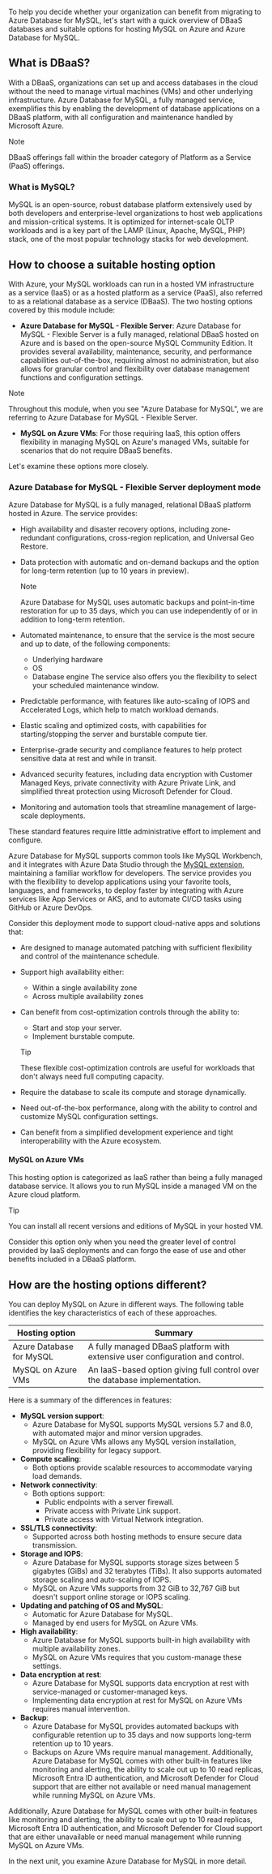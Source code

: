 To help you decide whether your organization can benefit from migrating to Azure Database for MySQL, let's start with a quick overview of DBaaS databases and suitable options for hosting MySQL on Azure and Azure Database for MySQL.

## What is DBaaS?

With a DBaaS, organizations can set up and access databases in the cloud without the need to manage virtual machines (VMs) and other underlying infrastructure. Azure Database for MySQL, a fully managed service, exemplifies this by enabling the development of database applications on a DBaaS platform, with all configuration and maintenance handled by Microsoft Azure.

> [!NOTE]  
> DBaaS offerings fall within the broader category of Platform as a Service (PaaS) offerings.

### What is MySQL?

MySQL is an open-source, robust database platform extensively used by both developers and enterprise-level organizations to host web applications and mission-critical systems. It is optimized for internet-scale OLTP workloads and is a key part of the LAMP (Linux, Apache, MySQL, PHP) stack, one of the most popular technology stacks for web development.

## How to choose a suitable hosting option

With Azure, your MySQL workloads can run in a hosted VM infrastructure as a service (IaaS) or as a hosted platform as a service (PaaS), also referred to as a relational database as a service (DBaaS). The two hosting options covered by this module include:

- **Azure Database for MySQL - Flexible Server**: Azure Database for MySQL - Flexible Server is a fully managed, relational DBaaS hosted on Azure and is based on the open-source MySQL Community Edition. It provides several availability, maintenance, security, and performance capabilities out-of-the-box, requiring almost no administration, but also allows for granular control and flexibility over database management functions and configuration settings.

> [!NOTE]  
> Throughout this module, when you see "Azure Database for MySQL", we are referring to Azure Database for MySQL - Flexible Server.

- **MySQL on Azure VMs**: For those requiring IaaS, this option offers flexibility in managing MySQL on Azure's managed VMs, suitable for scenarios that do not require DBaaS benefits.

Let's examine these options more closely.

### Azure Database for MySQL - Flexible Server deployment mode

Azure Database for MySQL is a fully managed, relational DBaaS platform hosted in Azure. The service provides:

- High availability and disaster recovery options, including zone-redundant configurations, cross-region replication, and Universal Geo Restore.
- Data protection with automatic and on-demand backups and the option for long-term retention (up to 10 years in preview).

   > [!NOTE]  
   > Azure Database for MySQL uses automatic backups and point-in-time restoration for up to 35 days, which you can use independently of or in addition to long-term retention.

- Automated maintenance, to ensure that the service is the most secure and up to date, of the following components:

  - Underlying hardware
  - OS
  - Database engine
  The service also offers you the flexibility to select your scheduled maintenance window.

- Predictable performance, with features like auto-scaling of IOPS and Accelerated Logs, which help to match workload demands.
- Elastic scaling and optimized costs, with capabilities for starting/stopping the server and burstable compute tier.
- Enterprise-grade security and compliance features to help protect sensitive data at rest and while in transit.
- Advanced security features, including data encryption with Customer Managed Keys, private connectivity with Azure Private Link, and simplified threat protection using Microsoft Defender for Cloud.
- Monitoring and automation tools that streamline management of large-scale deployments.

These standard features require little administrative effort to implement and configure.

Azure Database for MySQL supports common tools like MySQL Workbench, and it integrates with Azure Data Studio through the [MySQL extension](/azure-data-studio/extensions/mysql-extension), maintaining a familiar workflow for developers. The service provides you with the flexibility to develop applications using your favorite tools, languages, and frameworks, to deploy faster by integrating with Azure services like App Services or AKS, and to automate CI/CD tasks using GitHub or Azure DevOps.

Consider this deployment mode to support cloud-native apps and solutions that:

- Are designed to manage automated patching with sufficient flexibility and control of the maintenance schedule.

- Support high availability either:
  - Within a single availability zone
  - Across multiple availability zones

- Can benefit from cost-optimization controls through the ability to:
  - Start and stop your server.
  - Implement burstable compute.

   > [!TIP]  
   > These flexible cost-optimization controls are useful for workloads that don't always need full computing capacity.

- Require the database to scale its compute and storage dynamically.

- Need out-of-the-box performance, along with the ability to control and customize MySQL configuration settings.

- Can benefit from a simplified development experience and tight interoperability with the Azure ecosystem.

#### MySQL on Azure VMs

This hosting option is categorized as IaaS rather than being a fully managed database service. It allows you to run MySQL inside a managed VM on the Azure cloud platform.

> [!TIP]  
> You can install all recent versions and editions of MySQL in your hosted VM.

Consider this option only when you need the greater level of control provided by IaaS deployments and can forgo  the ease of use and other benefits included in a DBaaS platform.

## How are the hosting options different?

You can deploy MySQL on Azure in different ways. The following table identifies the key characteristics of each of these approaches.

| Hosting option | Summary |
| --- | --- |
| Azure Database for MySQL | A fully managed DBaaS platform with extensive user configuration and control. |
| MySQL on Azure VMs | An IaaS-based option giving full control over the database implementation. |

Here is a summary of the differences in features:

- **MySQL version support**:
  - Azure Database for MySQL supports MySQL versions 5.7 and 8.0, with automated major and minor version upgrades.
  - MySQL on Azure VMs allows any MySQL version installation, providing flexibility for legacy support.
- **Compute scaling**:
  - Both options provide scalable resources to accommodate varying load demands.
- **Network connectivity**:
  - Both options support:
    - Public endpoints with a server firewall.
    - Private access with Private Link support.
    - Private access with Virtual Network integration.
- **SSL/TLS connectivity**:
  - Supported across both hosting methods to ensure secure data transmission.
- **Storage and IOPS**:
  - Azure Database for MySQL supports storage sizes between 5 gigabytes (GiBs) and 32 terabytes (TiBs). It also supports automated storage scaling and auto-scaling of IOPS.
  - MySQL on Azure VMs supports from 32 GiB to 32,767 GiB but doesn't support online storage or IOPS scaling.
- **Updating and patching of OS and MySQL**:
  - Automatic for Azure Database for MySQL.
  - Managed by end users for MySQL on Azure VMs.
- **High availability**:
  - Azure Database for MySQL supports built-in high availability with multiple availability zones.
  - MySQL on Azure VMs requires that you custom-manage these settings.
- **Data encryption at rest**:
  - Azure Database for MySQL supports data encryption at rest with service-managed or customer-managed keys.
  - Implementing data encryption at rest for MySQL on Azure VMs requires manual intervention.
- **Backup**:
  - Azure Database for MySQL provides automated backups with configurable retention up to 35 days and now supports long-term retention up to 10 years.
  - Backups on Azure VMs require manual management. Additionally, Azure Database for MySQL comes with other built-in features like monitoring and alerting, the ability to scale out up to 10 read replicas, Microsoft Entra ID authentication, and Microsoft Defender for Cloud support that are either not available or need manual management while running MySQL on Azure VMs.

Additionally, Azure Database for MySQL comes with other built-in features like monitoring and alerting, the ability to scale out up to 10 read replicas, Microsoft Entra ID authentication, and Microsoft Defender for Cloud support that are either unavailable or need manual management while running MySQL on Azure VMs.

In the next unit, you examine Azure Database for MySQL in more detail.
